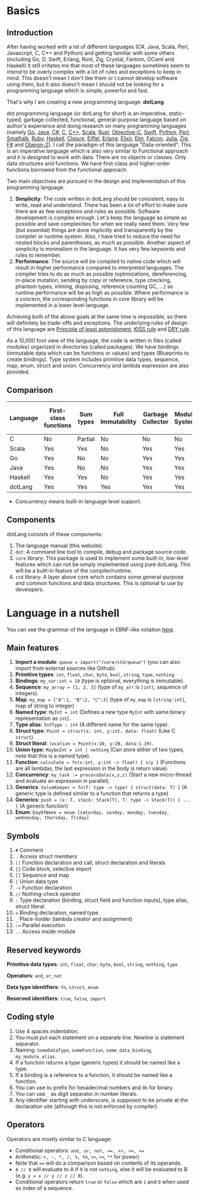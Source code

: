 # Basics

## Introduction

After having worked with a lot of different languages (C\#, Java, Scala, Perl, Javascript, C, C++ and Python) and getting familiar with some others (including Go, D, Swift, Erlang, Rust, Zig, Crystal, Fantom, OCaml and Haskell) it still irritates me that most of these languages sometimes seem to _intend_ to be overly complex with a lot of rules and exceptions to keep in mind. This doesn't mean I don't like them or I cannot develop software using them, but it also doesn't mean I should not be looking for a programming language which is simple, powerful and fast.

That's why I am creating a new programming language: **dotLang**.

dot programming language (or dotLang for short) is an imperative, static-typed, garbage collected, functional, general-purpose language based on author's experience and doing research on many programming languages (namely 
[Go](https://golang.org/), 
[Java](https://docs.oracle.com/javase/tutorial/), 
[C\#](https://docs.microsoft.com/en-us/dotnet/csharp/programming-guide/), 
[C](https://en.cppreference.com/w/c), 
[C++](https://en.cppreference.com/w/), 
[Scala](https://www.scala-lang.org/), 
[Rust](https://www.rust-lang.org/), 
[Objective-C](https://developer.apple.com/library/archive/documentation/Cocoa/Conceptual/ProgrammingWithObjectiveC/Introduction/Introduction.html), 
[Swift](https://swift.org/),
[Python](https://python.org/), 
[Perl](https://www.perl.org/), 
[Smalltalk](https://en.wikipedia.org/wiki/Smalltalk), 
[Ruby](https://www.ruby-lang.org/en/),
[Haskell](https://www.haskell.org/),
[Clojure](https://clojure.org/),
[Eiffel](https://www.eiffel.org/),
[Erlang](https://www.erlang.org/),
[Elixir](https://elixir-lang.org/),
[Elm](https://elm-lang.org/),
[Falcon](http://www.falconpl.org/),
[Julia](https://julialang.org/),
[Zig](https://ziglang.org/),
[F\#](https://fsharp.org/) and
[Oberon-2](https://cseweb.ucsd.edu/~wgg/CSE131B/oberon2.htm)). 
I call the paradigm of this language "Data-oriented". This is an imperative language which is also very similar to Functional approach and it is designed to work with data. There are no objects or classes. Only data structures and functions. We have first-class and higher-order functions borrowed from the functional approach.

Two main objectives are pursued in the design and implementation of this programming language:

1. **Simplicity**: The code written in dotLang should be consistent, easy to write, read and understand. There has been a lot of effort to make sure there are as few exceptions and rules as possible. Software development is complex enough. Let's keep the language as simple as possible and save complexities for when we really need them. Very few (but essential) things are done implicitly and transparently by the compiler or runtime system. Also, I have tried to reduce the need for nested blocks and parentheses, as much as possible. Another aspect of simplicity is minimalism in the language. It has very few keywords and rules to remember.
2. **Performance**: The source will be compiled to native code which will result in higher performance compared to interpreted languages. The compiler tries to do as much as possible (optimizations, dereferencing, in-place mutation, sending by copy or reference, type checking, phantom types, inlining, disposing, reference counting GC, ...) so runtime performance will be as high as possible. Where performance is a concern, the corresponding functions in core library will be implemented in a lower level language.

Achieving both of the above goals at the same time is impossible, so there will definitely be trade-offs and exceptions.
The underlying rules of design of this language are 
[Principle of least astonishment](https://en.wikipedia.org/wiki/Principle_of_least_astonishment), 
[KISS rule](https://en.wikipedia.org/wiki/KISS_principle) and
[DRY rule](https://en.wikipedia.org/wiki/Don%27t_repeat_yourself).

As a 10,000 foot view of the language, the code is written in files (called modules) organized in directories (called packages). We have bindings (immutable data which can be functions or values) and types (Blueprints to create bindings). Type system includes primitive data types, sequence, map, enum, struct and union. Concurrency and lambda expression are also provided.

## Comparison

Language | First-class functions | Sum types | Full Immutability| Garbage Collector | Module System | Concurrency* | Generics | built-in data types | Number of keywords
--- | --- | --- | --- | --- | --- | --- | --- | --- | --- 
C  |  No | Partial  | No  | No |  No | No | No | 14 | 32
Scala | Yes | Yes | No | Yes | Yes | Yes | Yes | 9 | ~27
Go | Yes | No | No | Yes | Yes | Yes | No | 19 | 25
Java | Yes | No | No | Yes | Yes | No | Yes | 8 | 50
Haskell | Yes | Yes | No | Yes | Yes | No | Yes | 63 | 28
dotLang | Yes | Yes | Yes | Yes | Yes | Yes | Yes | 8 | 9

* Concurrency means built-in language level support.

## Components

dotLang consists of these components:

1. The language manual (this website).
2. `dot`: A command line tool to compile, debug and package source code.
3. `core` library: This package is used to implement some built-in, low-level features which can not be simply implemented using pure dotLang. This will be a built-in feature of the compiler/runtime.
4. `std` library: A layer above core which contains some general-purpose and common functions and data structures. This is optional to use by developers.

# Language in a nutshell

You can see the grammar of the language in EBNF-like notation [here](https://github.com/dotlang/language/blob/master/syntax.md).

## Main features

01. **Import a module**: `queue = import("/core/std/queue")` (you can also import from external sources like Github).
02. **Primitive types**: `int`, `float`, `char`, `byte`, `bool`, `string`, `type`, `nothing`. 
03. **Bindings**: `my_var:int = 19` (type is optional, everything is immutable).
04. **Sequence**: `my_array = [1, 2, 3]` (type of `my_arr` is `[int]`, sequence of integers).
05. **Map**: `my_map = ["A":1, "B":2, "C":3]` (type of `my_map` is `[string:int]`, map of string to integer)
06. **Named type**: `MyInt = int` (Defines a new type `MyInt` with same binary representation as `int`).
07. **Type alias**: `IntType : int` (A different name for the same type).
08. **Struct type**: `Point = struct(x: int, y:int, data: float)` (Like C `struct`).
09. **Struct literal**: `location = Point(x:10, y:20, data:1.19)`.
10. **Union type**: `MaybeInt = int | nothing` (Can store either of two types, note that this is a named type).
11. **Function**: `calculate = fn(x:int, y:int -> float) { x/y }` (Functions are all lambdas, the last expression in the body is return value).
12. **Concurrency**: `my_task := processData(x,y,z)` (Start a new micro-thread and evaluate an expression in parallel).
13. **Generics**: `ValueKeeper = fn(T: type -> type) { struct(data: T) }` (A generic type is defined similar to a function that returns a type)
14. **Generics**: `push = (x: T, stack: Stack(T), T: type -> Stack(T)) { ... }` (A generic function)
15. **Enum**: `DayOfWeek = enum [saturday, sunday, monday, tuesday, wednesday, thursday, friday]`

## Symbols

01. `#`  Comment
02. `.`  Access struct members
03. `()` Function declaration and call, struct declaration and literals
04. `{}` Code block, selective import
05. `[]` Sequence and map
06. `|`  Union data type 
07. `->` Function declaration
08. `//` Nothing-check operator
09. `:`  Type declaration (binding, struct field and function inputs), type alias, struct literal
10. `=`  Binding declaration, named type
11. `_`  Place-holder (lambda creator and assignment)
12. `:=` Parallel execution
13. `..` Access inside module

## Reserved keywords

**Primitive data types**: `int`, `float`, `char`, `byte`, `bool`, `string`, `nothing`, `type`

**Operators**: `and`, `or`, `not`

**Data type identifiers**: `fn`, `struct`, `enum`

**Reserved identifiers**: `true`, `false`, `import`

## Coding style

1. Use 4 spaces indentation.
2. You must put each statement on a separate line. Newline is statement separator.
3. Naming: `SomeDataType`, `someFunction`, `some_data_binding`, `my_module_alias`.
4. If a function returns a type (generic types) it should be named like a type.
5. If a binding is a reference to a function, it should be named like a function.
6. You can use `0x` prefix for hexadecimal numbers and `0b` for binary.
7. You can use `_` as digit separator in number literals.
8. Any identifier starting with underscore, is supposed to be private at the declaration site (although this is not enforced by compiler).

## Operators

Operators are mostly similar to C language:

* Conditional operators: `and, or, not, ==, <>, >=, <=`
* Arithmetic: `+, -, *, /, %, %%`, `>>`, `<<`, `**` for power)
* Note that `==` will do a comparison based on contents of its operands.
* `A // B` will evaluate to A if it is not `nothing`, else it will be evaluated to B (e.g. `y = x // y // z // 0`).
* Conditional operators return `true` or `false` which are `1` and `0` when used as index of a sequence.
